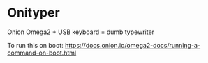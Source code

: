 # Onityper

Onion Omega2 + USB keyboard = dumb typewriter

To run this on boot: https://docs.onion.io/omega2-docs/running-a-command-on-boot.html
